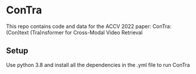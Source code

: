 # ConTra
This repo contains code and data for the ACCV 2022 paper: ConTra: (Con)text (Tra)nsformer for Cross-Modal Video Retrieval
## Setup
Use python 3.8 and install all the dependencies in the .yml file to run ConTra
